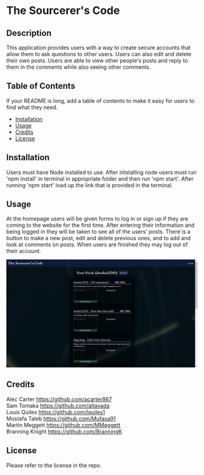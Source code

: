 # The Sourcerer's Code

## Description

This application provides users with a way to create secure accounts that allow them to ask questions to other users. Users can also edit and delete their own posts. Users are able to view other people's posts and reply to them in the comments while also seeing other comments.

## Table of Contents

If your README is long, add a table of contents to make it easy for users to find what they need.

- [Installation](#installation)
- [Usage](#usage)
- [Credits](#credits)
- [License](#license)

## Installation

Users must have Node installed to use. After intstalling node users must run 'npm install' in terminal in appropriate folder and then run 'npm start'. After running 'npm start' load up the link that is provided in the terminal.

## Usage

At the homepage users will be given forms to log in or sign up if they are coming to the website for the first time. After entering their information and being logged in they will be taken to see all of the users' posts. There is a button to make a new post, edit and delete previous ones, and to add and look at comments on posts. When users are finished they may log out of their account.

![Picture of page displaying posts](\assets\Screenshot.png)

## Credits

Alec Carter https://github.com/acarter867  
Sam Tomaka https://github.com/altavada  
Louis Quiles https://github.com/lquiles1  
Mostafa Taleb https://github.com/Mufasa91  
Martin Meggett https://github.com/MMeggett  
Branning Knight https://github.com/BranningK  

## License

Please refer to the license in the repo.

